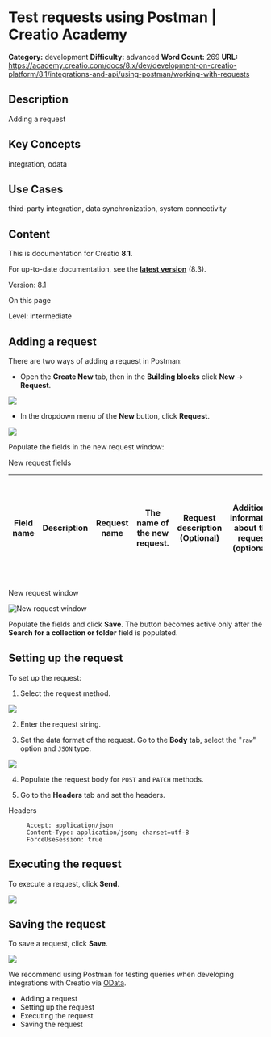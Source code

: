# Test requests using Postman | Creatio Academy

**Category:** development **Difficulty:** advanced **Word Count:** 269 **URL:**
https://academy.creatio.com/docs/8.x/dev/development-on-creatio-platform/8.1/integrations-and-api/using-postman/working-with-requests

## Description

Adding a request

## Key Concepts

integration, odata

## Use Cases

third-party integration, data synchronization, system connectivity

## Content

This is documentation for Creatio **8.1**.

For up-to-date documentation, see the
**[latest version](/docs/8.x/dev/development-on-creatio-platform/integrations-and-api/using-postman/working-with-requests)**
(8.3).

Version: 8.1

On this page

Level: intermediate

## Adding a request​

There are two ways of adding a request in Postman:

- Open the **Create New** tab, then in the **Building blocks** click **New** →
  **Request**.

![](https://academy.creatio.com/sites/en/files/documentation/sdk/en/BPMonlineWebSDK/Screenshots/WorkWithRequestsInPostman/scr_New_button_Building_blocks.gif)

- In the dropdown menu of the **New** button, click **Request**.

![](https://academy.creatio.com/sites/en/files/documentation/sdk/en/BPMonlineWebSDK/Screenshots/WorkWithRequestsInPostman/scr_New_button_Request.png)

Populate the fields in the new request window:

New request fields

| Field name | Description | **Request name** | The name of the new request. | **Request description (Optional)** | Additional information about the request (optional). | **Search for a collection or folder** | Search for an earlier created collection of requests, or create a new one. |
| ---------- | ----------- | ---------------- | ---------------------------- | ---------------------------------- | ---------------------------------------------------- | ------------------------------------- | -------------------------------------------------------------------------- |

New request window

![New request window](https://academy.creatio.com/sites/en/files/documentation/sdk/en/BPMonlineWebSDK/Screenshots/WorkWithRequestsInPostman/scr_CreateRequestWindow.png)

Populate the fields and click **Save**. The button becomes active only after the
**Search for a collection or folder** field is populated.

## Setting up the request​

To set up the request:

1. Select the request method.

![](https://academy.creatio.com/sites/en/files/documentation/sdk/en/BPMonlineWebSDK/Screenshots/WorkWithRequestsInPostman/src_Method_Choosing.png)

2. Enter the request string.

3. Set the data format of the request. Go to the **Body** tab, select the
   "`raw`" option and `JSON` type.

![](https://academy.creatio.com/sites/en/files/documentation/sdk/en/BPMonlineWebSDK/Screenshots/WorkWithRequestsInPostman/scr_Request_Type.gif)

4. Populate the request body for `POST` and `PATCH` methods.

5. Go to the **Headers** tab and set the headers.

Headers

         Accept: application/json
         Content-Type: application/json; charset=utf-8
         ForceUseSession: true


## Executing the request​

To execute a request, click **Send**.

![](https://academy.creatio.com/sites/en/files/documentation/sdk/en/BPMonlineWebSDK/Screenshots/WorkWithRequestsInPostman/scr_Send_button.png)

## Saving the request​

To save a request, click **Save**.

![](https://academy.creatio.com/sites/en/files/documentation/sdk/en/BPMonlineWebSDK/Screenshots/WorkWithRequestsInPostman/scr_Save_button.png)

We recommend using Postman for testing queries when developing integrations with
Creatio via [OData](https://academy.creatio.com/documents?ver=8.1&id=15431).

- Adding a request
- Setting up the request
- Executing the request
- Saving the request
